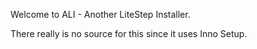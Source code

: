Welcome to ALI - Another LiteStep Installer.

There really is no source for this since it uses Inno Setup.